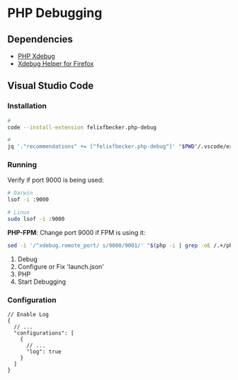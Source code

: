 # PHP Debugging

## Dependencies

- [PHP Xdebug](/php-xdebug.md)
- [Xdebug Helper for Firefox](https://addons.mozilla.org/en-US/firefox/addon/xdebug-helper-for-firefox/)

## Visual Studio Code

### Installation

```sh
#
code --install-extension felixfbecker.php-debug

#
jq '."recommendations" += ["felixfbecker.php-debug"]' "$PWD"/.vscode/extensions.json | sponge "$PWD"/.vscode/extensions.json
```

### Running

Verify if port 9000 is being used:

```sh
# Darwin
lsof -i :9000

# Linux
sudo lsof -i :9000
```

**PHP-FPM**: Change port 9000 if FPM is using it:

```sh
sed -i '/^xdebug.remote_port/ s/9000/9001/' "$(php -i | grep -oE /.+/php.ini)"
```

1. Debug
2. Configure or Fix 'launch.json'
3. PHP
4. Start Debugging

### Configuration

```jsonc
// Enable Log
{
  // ...
  "configurations": [
    {
      // ...
      "log": true
    }
  ]
}
```
